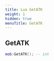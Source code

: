 ```yaml
---
title: Lua GetATK
weight: 1
hidden: true
menuTitle: GetATK
---
```

## GetATK
```lua
mob:GetATK(); -- int
```